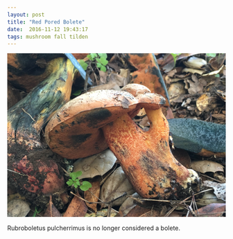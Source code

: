 ```yaml
---
layout: post
title: "Red Pored Bolete"
date:  2016-11-12 19:43:17
tags: mushroom fall tilden
---
```


![Red Pored Bolete](/images/red-pored-bolete.png)

Rubroboletus pulcherrimus is no longer considered a bolete.

<!--more-->

